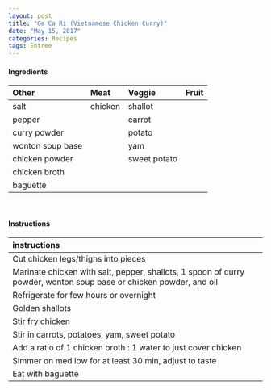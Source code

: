 ```yaml
---
layout: post
title: "Ga Ca Ri (Vietnamese Chicken Curry)"
date: "May 15, 2017"
categories: Recipes
tags: Entree
---
```









#### Ingredients

<table class = "presenttab">
 <thead>
  <tr>
   <th style="text-align:left;"> Other </th>
   <th style="text-align:left;"> Meat </th>
   <th style="text-align:left;"> Veggie </th>
   <th style="text-align:left;"> Fruit </th>
  </tr>
 </thead>
<tbody>
  <tr>
   <td style="text-align:left;"> salt </td>
   <td style="text-align:left;"> chicken </td>
   <td style="text-align:left;"> shallot </td>
   <td style="text-align:left;">  </td>
  </tr>
  <tr>
   <td style="text-align:left;"> pepper </td>
   <td style="text-align:left;">  </td>
   <td style="text-align:left;"> carrot </td>
   <td style="text-align:left;">  </td>
  </tr>
  <tr>
   <td style="text-align:left;"> curry powder </td>
   <td style="text-align:left;">  </td>
   <td style="text-align:left;"> potato </td>
   <td style="text-align:left;">  </td>
  </tr>
  <tr>
   <td style="text-align:left;"> wonton soup base </td>
   <td style="text-align:left;">  </td>
   <td style="text-align:left;"> yam </td>
   <td style="text-align:left;">  </td>
  </tr>
  <tr>
   <td style="text-align:left;"> chicken powder </td>
   <td style="text-align:left;">  </td>
   <td style="text-align:left;"> sweet potato </td>
   <td style="text-align:left;">  </td>
  </tr>
  <tr>
   <td style="text-align:left;"> chicken broth </td>
   <td style="text-align:left;">  </td>
   <td style="text-align:left;">  </td>
   <td style="text-align:left;">  </td>
  </tr>
  <tr>
   <td style="text-align:left;"> baguette </td>
   <td style="text-align:left;">  </td>
   <td style="text-align:left;">  </td>
   <td style="text-align:left;">  </td>
  </tr>
</tbody>
</table>

<br>

#### Instructions

<table class = "presenttabnoh">
 <thead>
  <tr>
   <th style="text-align:left;"> instructions </th>
  </tr>
 </thead>
<tbody>
  <tr>
   <td style="text-align:left;"> Cut chicken legs/thighs into pieces </td>
  </tr>
  <tr>
   <td style="text-align:left;"> Marinate chicken with salt, pepper, shallots, 1 spoon of curry powder, wonton soup base or chicken powder, and oil </td>
  </tr>
  <tr>
   <td style="text-align:left;"> Refrigerate for few hours or overnight </td>
  </tr>
  <tr>
   <td style="text-align:left;"> Golden shallots </td>
  </tr>
  <tr>
   <td style="text-align:left;"> Stir fry chicken </td>
  </tr>
  <tr>
   <td style="text-align:left;"> Stir in carrots, potatoes, yam, sweet potato </td>
  </tr>
  <tr>
   <td style="text-align:left;"> Add a ratio of 1 chicken broth : 1 water to just cover chicken </td>
  </tr>
  <tr>
   <td style="text-align:left;"> Simmer on med low for at least 30 min, adjust to taste </td>
  </tr>
  <tr>
   <td style="text-align:left;"> Eat with baguette </td>
  </tr>
</tbody>
</table>

